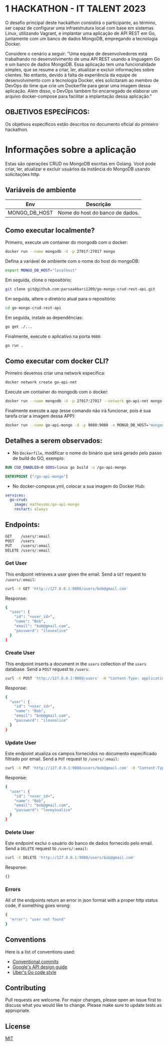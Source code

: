 # 1 HACKATHON - IT TALENT 2023

O desafio principal deste hackathon consistirá o participante, ao término, ser capaz de configurar uma infraestrutura local com base em sistemas Linux, utilizando Vagrant, e implantar uma aplicação de API REST em Go, juntamente com um banco de dados MongoDB, empregando a tecnologia Docker.

Considere o cenário a seguir: "Uma equipe de desenvolvedores está trabalhando no desenvolvimento de uma API REST usando a linguagem Go e um banco de dados MongoDB. Essa aplicação tem uma funcionalidade simples, que se resume a criar, ler, atualizar e excluir informações sobre clientes. No entanto, devido à falta de experiência da equipe de desenvolvimento com a tecnologia Docker, eles solicitaram ao membro de DevOps do time que crie um Dockerfile para gerar uma imagem dessa aplicação. Além disso, o DevOps também foi encarregado de elaborar um arquivo docker-compose para facilitar a implantação dessa aplicação."

## OBJETIVOS ESPECÍFICOS:

Os objetivos específicos estão descritos no documento oficial do primeiro hackathon.

# Informações sobre a aplicação

Estas são operações CRUD no MongoDB escritas em Golang. Você pode criar, ler, atualizar e excluir usuários da instância do MongoDB usando solicitações http.

## Variáveis de ambiente

| Env            | Descrição |
| -------------- | --------- |
| MONGO_DB_HOST  | Nome do host do banco de dados.|

## Como executar localmente?
Primeiro, execute um container do mongodb com o docker:
```sh
docker run --name mongodb -d -p 27017:27017 mongo
```
Defina a variável de ambiente com o nome do host do mongoDB:
```sh
export MONGO_DB_HOST="localhost"
```
Em seguida, clone o repositório:
```sh
git clone git@github.com:parsaakbari1209/go-mongo-crud-rest-api.git
```
Em seguida, altere o diretório atual para o repositório:
```sh
cd go-mongo-crud-rest-api
```
Em seguida, instale as dependências:
```sh
go get ./...
```
Finalmente, execute o aplicativo na porta `9080`:
```sh
go run .
```

## Como executar com docker CLI?
Primeiro devemos criar uma network específica:
```sh
docker network create go-api-net
```
Execute um container do mongodb com o docker:
```sh
docker run --name mongodb -d -p 27017:27017 --network go-api-net mongo
```
Finalmente execute a app (esse comando não irá funcionar, pois é sua tarefa criar a imagem dessa APP):
```sh
docker run --name go-api-mongo -d -p 9080:9080 -e MONGO_DB_HOST="mongodb" --network go-api-net matheusmc/go-api-mongo
```

## Detalhes a serem observados:

* No `Dockerfile`, modificar o nome do binário que será gerado pelo passo de build do GO, exemplo:
```Dockerfile
RUN CGO_ENABLED=0 GOOS=linux go build -o /go-api-mongo
```

```Dockerfile
ENTRYPOINT ["/go-api-mongo"]
```

* No docker-compose.yml, colocar a sua imagem do Docker Hub:
```yaml
services:
  go-crud:
    image: matheusmc/go-api-mongo
    restart: always
```


## Endpoints:
```sh
GET    /users/:email
POST   /users
PUT    /users/:email
DELETE /users/:email
```

### Get User
This endpoint retrieves a user given the email.
Send a `GET` request to `/users/:email`:
```sh
curl -X GET 'http://127.0.0.1:9080/users/bob@gmail.com'
```
Response:
```sh
{
  "user": {
    "id": "<user_id>",
    "name": "Bob",
    "email": "bob@gmail.com",
    "password": "ilovealice"
  }
}
```
### Create User
This endpoint inserts a document in the `users` collection of the `users` database.
Send a `POST` request to `/users`:
```sh
curl -X POST 'http://127.0.0.1:9080/users' -H "Content-Type: application/json" -d '{"name": "Bob", "email": "bob@gmail.com", "password": "ilovealice"}'
```
Response:
```sh
{
  "user": {
    "id": "<user_id>",
    "name": "Bob",
    "email": "bob@gmail.com",
    "password": "ilovealice"
  }
}
```
### Update User
Este endpoint atualiza os campos fornecidos no documento especificado filtrado por email.
Send a `PUT` request to `/users/:email`:
```sh
curl -X PUT 'http://127.0.0.1:9080/users/bob@gmail.com' -H "Content-Type: application/json" -d '{"password": "loveyoualice"}'
```
Response:
```sh
{
  "user": {
    "id": "<user_id>",
    "name": "Bob",
    "email": "bob@gmail.com",
    "password": "loveyoualice"
  }
}
```

### Delete User
Este endpoint exclui o usuário do banco de dados fornecido pelo email.
Send a `DELETE` request to `/users/:email`:
```sh
curl -X DELETE 'http://127.0.0.1:9080/users/bob@gmail.com'
```
Response:
```sh
{}
```

### Errors
All of the endpoints return an error in json format with a proper http status code, if something goes wrong:
```sh
{
  "error": "user not found"
}
```

## Conventions
Here is a list of conventions used:
- [Conventional commits](https://www.conventionalcommits.org/en/v1.0.0)
- [Google's API design guide](https://cloud.google.com/apis/design)
- [Uber's Go code style](https://github.com/uber-go/guide/blob/master/style.md)

## Contributing
Pull requests are welcome. For major changes, please open an issue first to discuss what you would like to change.
Please make sure to update tests as appropriate.

## License
[MIT](https://choosealicense.com/licenses/mit/)
